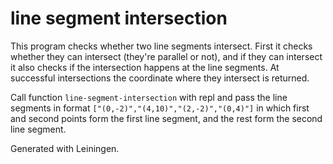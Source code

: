 # line segment intersection

This program checks whether two line segments intersect. First it checks whether they can intersect (they're parallel or not), and if they can intersect it also checks if the intersection happens at the line segments. At successful intersections the coordinate where they intersect is returned.

Call function `line-segment-intersection` with repl and pass the line segments in format `["(0,-2)","(4,10)","(2,-2)","(0,4)"]` in which first and second points form the first line segment, and the rest form the second line segment.

Generated with Leiningen.